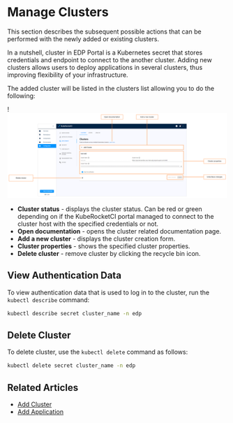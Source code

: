 # Manage Clusters

This section describes the subsequent possible actions that can be performed with the newly added or existing clusters.

In a nutshell, cluster in EDP Portal is a Kubernetes secret that stores credentials and endpoint to connect to the another cluster. Adding new clusters allows users to deploy applications in several clusters, thus improving flexibility of your infrastructure.

The added cluster will be listed in the clusters list allowing you to do the following:

!![Clusters list](../assets/user-guide/edp-portal-cluster-overview.png "Clusters list")

* **Cluster status** - displays the cluster status. Can be red or green depending on if the KubeRocketCI portal managed to connect to the cluster host with the specified credentials or not.
* **Open documentation** - opens the cluster related documentation page.
* **Add a new cluster** - displays the cluster creation form.
* **Cluster properties** - shows the specified cluster properties.
* **Delete cluster** - remove cluster by clicking the recycle bin icon.

## View Authentication Data

To view authentication data that is used to log in to the cluster, run the `kubectl describe` command:

  ```bash
  kubectl describe secret cluster_name -n edp
  ```

## Delete Cluster

To delete cluster, use the `kubectl delete` command as follows:

  ```bash
  kubectl delete secret cluster_name -n edp
  ```

## Related Articles

* [Add Cluster](../user-guide/add-cluster.md)
* [Add Application](../user-guide/add-application.md)
